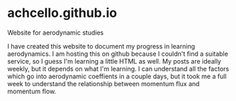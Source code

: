 # achcello.github.io
Website for aerodynamic studies

I have created this website to document my progress in learning aerodynamics. I am hosting this on github because I couldn't find a suitable service, so I guess I'm learning a little HTML as well. My posts are ideally weekly, but it depends on what I'm learning. I can understand all the factors which go into aerodynamic coeffients in a couple days, but it took me a full week to understand the relationship between momentum flux and momentum flow.
